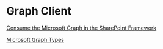 # Graph Client

[Consume the Microsoft Graph in the SharePoint Framework](https://docs.microsoft.com/en-us/sharepoint/dev/spfx/use-aad-tutorial)

[Microsoft Graph Types](https://github.com/microsoftgraph/msgraph-typescript-typings#readme)